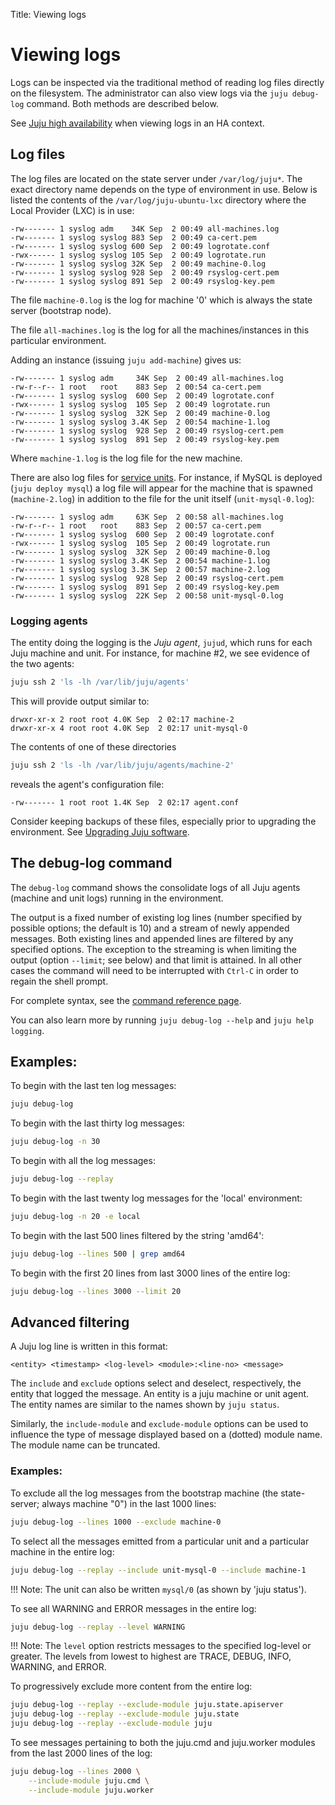 Title: Viewing logs


# Viewing logs

Logs can be inspected via the traditional method of reading log files directly
on the filesystem. The administrator can also view logs via the `juju
debug-log` command. Both methods are described below.

See [Juju high availability](../juju-ha.html#ha-and-logging) when viewing logs
in an HA context.


## Log files

The log files are located on the state server under `/var/log/juju*`. The exact
directory name depends on the type of environment in use. Below is listed the
contents of the `/var/log/juju-ubuntu-lxc` directory where the Local Provider
(LXC) is in use:

```no-highlight
-rw------- 1 syslog adm    34K Sep  2 00:49 all-machines.log
-rw------- 1 syslog syslog 883 Sep  2 00:49 ca-cert.pem
-rw------- 1 syslog syslog 600 Sep  2 00:49 logrotate.conf
-rwx------ 1 syslog syslog 105 Sep  2 00:49 logrotate.run
-rw------- 1 syslog syslog 32K Sep  2 00:49 machine-0.log
-rw------- 1 syslog syslog 928 Sep  2 00:49 rsyslog-cert.pem
-rw------- 1 syslog syslog 891 Sep  2 00:49 rsyslog-key.pem
```

The file `machine-0.log` is the log for machine '0' which is always the state
server (bootstrap node).

The file `all-machines.log` is the log for all the machines/instances in this
particular environment.

Adding an instance (issuing `juju add-machine`) gives us:

```no-highlight
-rw------- 1 syslog adm     34K Sep  2 00:49 all-machines.log
-rw-r--r-- 1 root   root    883 Sep  2 00:54 ca-cert.pem
-rw------- 1 syslog syslog  600 Sep  2 00:49 logrotate.conf
-rwx------ 1 syslog syslog  105 Sep  2 00:49 logrotate.run
-rw------- 1 syslog syslog  32K Sep  2 00:49 machine-0.log
-rw------- 1 syslog syslog 3.4K Sep  2 00:54 machine-1.log
-rw------- 1 syslog syslog  928 Sep  2 00:49 rsyslog-cert.pem
-rw------- 1 syslog syslog  891 Sep  2 00:49 rsyslog-key.pem
```

Where `machine-1.log` is the log file for the new machine.

There are also log files for [service units](glossary.html). For instance, if
MySQL is deployed (`juju deploy mysql`) a log file will appear for the machine
that is spawned (`machine-2.log`) in addition to the file for the unit itself
(`unit-mysql-0.log`):

```no-highlight
-rw------- 1 syslog adm     63K Sep  2 00:58 all-machines.log
-rw-r--r-- 1 root   root    883 Sep  2 00:57 ca-cert.pem
-rw------- 1 syslog syslog  600 Sep  2 00:49 logrotate.conf
-rwx------ 1 syslog syslog  105 Sep  2 00:49 logrotate.run
-rw------- 1 syslog syslog  32K Sep  2 00:49 machine-0.log
-rw------- 1 syslog syslog 3.4K Sep  2 00:54 machine-1.log
-rw------- 1 syslog syslog 3.3K Sep  2 00:57 machine-2.log
-rw------- 1 syslog syslog  928 Sep  2 00:49 rsyslog-cert.pem
-rw------- 1 syslog syslog  891 Sep  2 00:49 rsyslog-key.pem
-rw------- 1 syslog syslog  22K Sep  2 00:58 unit-mysql-0.log
```

### Logging agents

The entity doing the logging is the *Juju agent*, `jujud`, which runs for each
Juju machine and unit. For instance, for machine #2, we see evidence of the two
agents:

```bash
juju ssh 2 'ls -lh /var/lib/juju/agents'
```

This will provide output similar to:

```no-highlight
drwxr-xr-x 2 root root 4.0K Sep  2 02:17 machine-2
drwxr-xr-x 4 root root 4.0K Sep  2 02:17 unit-mysql-0
```

The contents of one of these directories

```bash
juju ssh 2 'ls -lh /var/lib/juju/agents/machine-2'
```
reveals the agent's configuration file:

```no-highlight
-rw------- 1 root root 1.4K Sep  2 02:17 agent.conf
```

Consider keeping backups of these files, especially prior to upgrading the
environment. See
[Upgrading Juju software](../juju-upgrade.html#upgrading-the-server-software).


## The debug-log command

The `debug-log` command shows the consolidate logs of all Juju agents (machine
and unit logs) running in the environment.

The output is a fixed number of existing log lines (number specified by
possible options; the default is 10) and a stream of newly appended messages.
Both existing lines and appended lines are filtered by any specified options.
The exception to the streaming is when limiting the output (option `--limit`;
see below) and that limit is attained. In all other cases the command will need
to be interrupted with `Ctrl-C` in order to regain the shell prompt.

For complete syntax, see the [command reference page](commands.html).

You can also learn more by running `juju debug-log --help` and `juju help
logging`.



## Examples:

To begin with the last ten log messages:

```bash
juju debug-log
```

To begin with the last thirty log messages:

```bash
juju debug-log -n 30
```

To begin with all the log messages:

```bash
juju debug-log --replay
```

To begin with the last twenty log messages for the 'local' environment:

```bash
juju debug-log -n 20 -e local
```

To begin with the last 500 lines filtered by the string 'amd64':

```bash
juju debug-log --lines 500 | grep amd64
```

To begin with the first 20 lines from last 3000 lines of the entire log:

```bash
juju debug-log --lines 3000 --limit 20
```


## Advanced filtering

A Juju log line is written in this format:

`<entity> <timestamp> <log-level> <module>:<line-no> <message>`

The `include` and `exclude` options select and deselect, respectively, the
entity that logged the message. An entity is a juju machine or unit agent. The
entity names are similar to the names shown by `juju status`.

Similarly, the `include-module` and `exclude-module` options can be used to
influence the type of message displayed based on a (dotted) module name. The
module name can be truncated.

### Examples:

To exclude all the log messages from the bootstrap machine (the
state-server; always machine "0") in the last 1000 lines:

```bash
juju debug-log --lines 1000 --exclude machine-0
```

To select all the messages emitted from a particular unit and a particular
machine in the entire log:

```bash
juju debug-log --replay --include unit-mysql-0 --include machine-1
```

!!! Note: The unit can also be written `mysql/0` (as shown by 'juju status').

To see all WARNING and ERROR messages in the entire log:

```bash
juju debug-log --replay --level WARNING
```

!!! Note: The `level` option restricts messages to the specified log-level or
greater. The levels from lowest to highest are TRACE, DEBUG, INFO, WARNING, and
ERROR.

To progressively exclude more content from the entire log:

```bash
juju debug-log --replay --exclude-module juju.state.apiserver
juju debug-log --replay --exclude-module juju.state
juju debug-log --replay --exclude-module juju
```

To see messages pertaining to both the juju.cmd and juju.worker modules
from the last 2000 lines of the log:

```bash
juju debug-log --lines 2000 \
	--include-module juju.cmd \
	--include-module juju.worker
```
